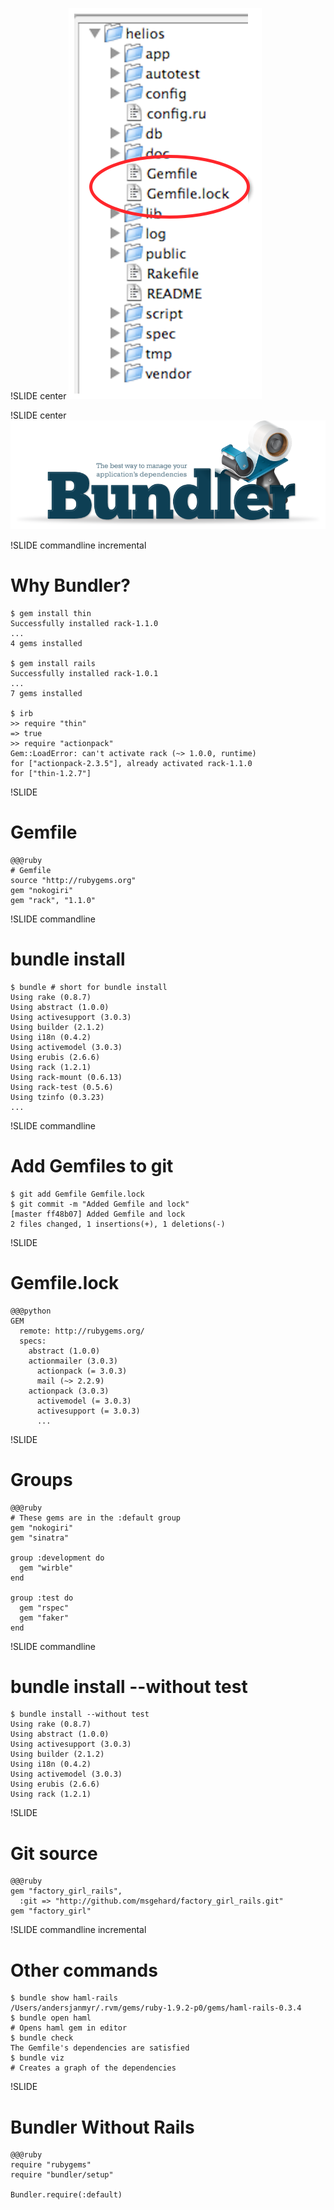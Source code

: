 !SLIDE center
![rails_gemfile](rails_gemfile.png)

!SLIDE center
![gembundler](gembundler.png)

!SLIDE commandline incremental
# Why Bundler?

    $ gem install thin
    Successfully installed rack-1.1.0
    ...
    4 gems installed

    $ gem install rails
    Successfully installed rack-1.0.1
    ...
    7 gems installed

    $ irb
    >> require "thin"
    => true
    >> require "actionpack"
    Gem::LoadError: can't activate rack (~> 1.0.0, runtime)
    for ["actionpack-2.3.5"], already activated rack-1.1.0
    for ["thin-1.2.7"]

!SLIDE
# Gemfile

    @@@ruby
    # Gemfile
    source "http://rubygems.org"
    gem "nokogiri"
    gem "rack", "1.1.0"

!SLIDE commandline
# bundle install

    $ bundle # short for bundle install
    Using rake (0.8.7)
    Using abstract (1.0.0)
    Using activesupport (3.0.3)
    Using builder (2.1.2)
    Using i18n (0.4.2)
    Using activemodel (3.0.3)
    Using erubis (2.6.6)
    Using rack (1.2.1)
    Using rack-mount (0.6.13)
    Using rack-test (0.5.6)
    Using tzinfo (0.3.23)
    ...

!SLIDE commandline
# Add Gemfiles to git

    $ git add Gemfile Gemfile.lock
    $ git commit -m "Added Gemfile and lock"
    [master ff48b07] Added Gemfile and lock
    2 files changed, 1 insertions(+), 1 deletions(-)


!SLIDE
# Gemfile.lock

    @@@python
    GEM
      remote: http://rubygems.org/
      specs:
        abstract (1.0.0)
        actionmailer (3.0.3)
          actionpack (= 3.0.3)
          mail (~> 2.2.9)
        actionpack (3.0.3)
          activemodel (= 3.0.3)
          activesupport (= 3.0.3)
          ...

!SLIDE
# Groups

    @@@ruby
    # These gems are in the :default group
    gem "nokogiri"
    gem "sinatra"

    group :development do
      gem "wirble"
    end

    group :test do
      gem "rspec"
      gem "faker"
    end

!SLIDE commandline
# bundle install --without test

    $ bundle install --without test
    Using rake (0.8.7)
    Using abstract (1.0.0)
    Using activesupport (3.0.3)
    Using builder (2.1.2)
    Using i18n (0.4.2)
    Using activemodel (3.0.3)
    Using erubis (2.6.6)
    Using rack (1.2.1)


!SLIDE
# Git source

    @@@ruby
    gem "factory_girl_rails",
      :git => "http://github.com/msgehard/factory_girl_rails.git"
    gem "factory_girl"

!SLIDE commandline incremental
# Other commands

    $ bundle show haml-rails
    /Users/andersjanmyr/.rvm/gems/ruby-1.9.2-p0/gems/haml-rails-0.3.4
    $ bundle open haml
    # Opens haml gem in editor
    $ bundle check
    The Gemfile's dependencies are satisfied
    $ bundle viz
    # Creates a graph of the dependencies


!SLIDE
# Bundler Without Rails

    @@@ruby
    require "rubygems"
    require "bundler/setup"

    Bundler.require(:default)

#
